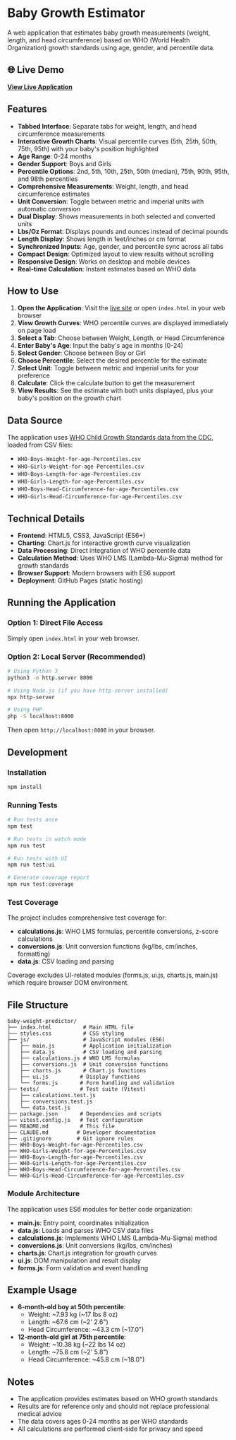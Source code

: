 # Baby Growth Estimator

A web application that estimates baby growth measurements (weight, length, and head circumference) based on WHO (World Health Organization) growth standards using age, gender, and percentile data.

## 🌐 Live Demo

**[View Live Application](https://katebennu.github.io/baby-growth-estimator/)**

## Features

- **Tabbed Interface**: Separate tabs for weight, length, and head circumference measurements
- **Interactive Growth Charts**: Visual percentile curves (5th, 25th, 50th, 75th, 95th) with your baby's position highlighted
- **Age Range**: 0-24 months
- **Gender Support**: Boys and Girls
- **Percentile Options**: 2nd, 5th, 10th, 25th, 50th (median), 75th, 90th, 95th, and 98th percentiles
- **Comprehensive Measurements**: Weight, length, and head circumference estimates
- **Unit Conversion**: Toggle between metric and imperial units with automatic conversion
- **Dual Display**: Shows measurements in both selected and converted units
- **Lbs/Oz Format**: Displays pounds and ounces instead of decimal pounds
- **Length Display**: Shows length in feet/inches or cm format
- **Synchronized Inputs**: Age, gender, and percentile sync across all tabs
- **Compact Design**: Optimized layout to view results without scrolling
- **Responsive Design**: Works on desktop and mobile devices
- **Real-time Calculation**: Instant estimates based on WHO data

## How to Use

1. **Open the Application**: Visit the [live site](https://katebennu.github.io/baby-growth-estimator/) or open `index.html` in your web browser
2. **View Growth Curves**: WHO percentile curves are displayed immediately on page load
3. **Select a Tab**: Choose between Weight, Length, or Head Circumference
4. **Enter Baby's Age**: Input the baby's age in months (0-24)
5. **Select Gender**: Choose between Boy or Girl
6. **Choose Percentile**: Select the desired percentile for the estimate
7. **Select Unit**: Toggle between metric and imperial units for your preference
8. **Calculate**: Click the calculate button to get the measurement
9. **View Results**: See the estimate with both units displayed, plus your baby's position on the growth chart

## Data Source

The application uses [WHO Child Growth Standards data from the CDC](https://www.cdc.gov/growthcharts/who-data-files.htm), loaded from CSV files:
- `WHO-Boys-Weight-for-age-Percentiles.csv`
- `WHO-Girls-Weight-for-age Percentiles.csv`
- `WHO-Boys-Length-for-age-Percentiles.csv`
- `WHO-Girls-Length-for-age-Percentiles.csv`
- `WHO-Boys-Head-Circumference-for-age-Percentiles.csv`
- `WHO-Girls-Head-Circumference-for-age-Percentiles.csv`

## Technical Details

- **Frontend**: HTML5, CSS3, JavaScript (ES6+)
- **Charting**: Chart.js for interactive growth curve visualization
- **Data Processing**: Direct integration of WHO percentile data
- **Calculation Method**: Uses WHO LMS (Lambda-Mu-Sigma) method for growth standards
- **Browser Support**: Modern browsers with ES6 support
- **Deployment**: GitHub Pages (static hosting)

## Running the Application

### Option 1: Direct File Access
Simply open `index.html` in your web browser.

### Option 2: Local Server (Recommended)
```bash
# Using Python 3
python3 -m http.server 8000

# Using Node.js (if you have http-server installed)
npx http-server

# Using PHP
php -S localhost:8000
```

Then open `http://localhost:8000` in your browser.

## Development

### Installation
```bash
npm install
```

### Running Tests
```bash
# Run tests once
npm test

# Run tests in watch mode
npm run test

# Run tests with UI
npm run test:ui

# Generate coverage report
npm run test:coverage
```

### Test Coverage
The project includes comprehensive test coverage for:
- **calculations.js**: WHO LMS formulas, percentile conversions, z-score calculations
- **conversions.js**: Unit conversion functions (kg/lbs, cm/inches, formatting)
- **data.js**: CSV loading and parsing

Coverage excludes UI-related modules (forms.js, ui.js, charts.js, main.js) which require browser DOM environment.

## File Structure

```
baby-weight-predictor/
├── index.html          # Main HTML file
├── styles.css          # CSS styling
├── js/                 # JavaScript modules (ES6)
│   ├── main.js         # Application initialization
│   ├── data.js         # CSV loading and parsing
│   ├── calculations.js # WHO LMS formulas
│   ├── conversions.js  # Unit conversion functions
│   ├── charts.js       # Chart.js functions
│   ├── ui.js          # Display functions
│   └── forms.js       # Form handling and validation
├── tests/             # Test suite (Vitest)
│   ├── calculations.test.js
│   ├── conversions.test.js
│   └── data.test.js
├── package.json       # Dependencies and scripts
├── vitest.config.js   # Test configuration
├── README.md          # This file
├── CLAUDE.md         # Developer documentation
├── .gitignore        # Git ignore rules
├── WHO-Boys-Weight-for-age-Percentiles.csv
├── WHO-Girls-Weight-for-age-Percentiles.csv
├── WHO-Boys-Length-for-age-Percentiles.csv
├── WHO-Girls-Length-for-age-Percentiles.csv
├── WHO-Boys-Head-Circumference-for-age-Percentiles.csv
└── WHO-Girls-Head-Circumference-for-age-Percentiles.csv
```

### Module Architecture

The application uses ES6 modules for better code organization:

- **main.js**: Entry point, coordinates initialization
- **data.js**: Loads and parses WHO CSV data files
- **calculations.js**: Implements WHO LMS (Lambda-Mu-Sigma) method
- **conversions.js**: Unit conversions (kg/lbs, cm/inches)
- **charts.js**: Chart.js integration for growth curves
- **ui.js**: DOM manipulation and result display
- **forms.js**: Form validation and event handling

## Example Usage

- **6-month-old boy at 50th percentile**: 
  - Weight: ~7.93 kg (~17 lbs 8 oz)
  - Length: ~67.6 cm (~2' 2.6")
  - Head Circumference: ~43.3 cm (~17.0")
- **12-month-old girl at 75th percentile**:
  - Weight: ~10.38 kg (~22 lbs 14 oz)
  - Length: ~75.8 cm (~2' 5.8")
  - Head Circumference: ~45.8 cm (~18.0")

## Notes

- The application provides estimates based on WHO growth standards
- Results are for reference only and should not replace professional medical advice
- The data covers ages 0-24 months as per WHO standards
- All calculations are performed client-side for privacy and speed
